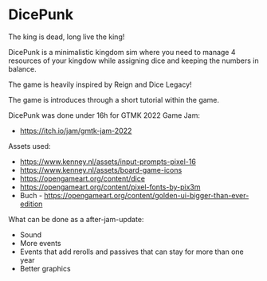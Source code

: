 # DicePunk
The king is dead, long live the king!

DicePunk is a minimalistic kingdom sim where you need to manage 4 resources of your kingdow while assigning dice and keeping the numbers in balance.

The game is heavily inspired by Reign and Dice Legacy!

The game is introduces through a short tutorial within the game.

DicePunk was done under 16h for GTMK 2022 Game Jam:
- https://itch.io/jam/gmtk-jam-2022

Assets used:
- https://www.kenney.nl/assets/input-prompts-pixel-16
- https://www.kenney.nl/assets/board-game-icons
- https://opengameart.org/content/dice
- https://opengameart.org/content/pixel-fonts-by-pix3m
- Buch - https://opengameart.org/content/golden-ui-bigger-than-ever-edition

What can be done as a after-jam-update:
- Sound
- More events
- Events that add rerolls and passives that can stay for more than one year
- Better graphics
